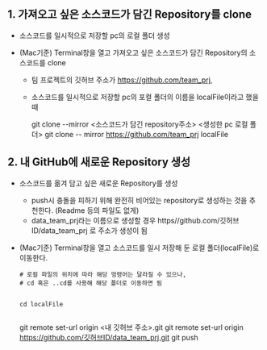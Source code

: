 <h2 id="1-가져오고-싶은-소스코드가-담긴-repository를-clone">1. 가져오고 싶은 소스코드가 담긴 Repository를 clone</h2>
<ul>
<li><p>소스코드를 일시적으로 저장할 pc의 로컬 폴더 생성</p>
</li>
<li><p>(Mac기준) Terminal창을 열고 가져오고 싶은 소스코드가 담긴 Repository의 소스코드를 clone</p>
<ul>
<li><p>팀 프로젝트의 깃허브 주소가 <a href="https://github.com/team_prj">https://github.com/team_prj</a>,</p>
</li>
<li><p>소스코드를 일시적으로 저장할 pc의 포컬 폴더의 이름을 localFile이라고 했을 때</p>
<p>git clone --mirror &lt;소스코드가 담긴 repository주소&gt; &lt;생성한 pc 로컬 폴더&gt;
  git clone -- mirror <a href="https://github.com/team_prj">https://github.com/team_prj</a> localFile</p>
</li>
</ul>
</li>
</ul>
<h2 id="2-내-github에-새로운-repository-생성">2. 내 GitHub에 새로운 Repository 생성</h2>
<ul>
<li><p>소스코드를 옮겨 담고 싶은 새로운 Repository를 생성</p>
<ul>
<li>push시 충돌을 피하기 위해 완전히 비어있는 repository로 생성하는 것을 추천한다. (Readme 등의 파일도 없게)</li>
<li>data_team_prj라는 이름으로 생성할 경우 https//github.com/깃허브ID/data_team_prj 로 주소가 생성이 됨</li>
</ul>
</li>
<li><p>(Mac기준) Terminal창을 열고 소스코드를 일시 저장해 둔 로컬 폴더(localFile)로 이동한다.</p>
<pre><code># 로컬 파일의 위치에 따라 해당 멍령어는 달라질 수 있으나, 
# cd 혹은 ..cd를 사용해 해당 폴더로 이동하면 됨

cd localFile</code></pre><p>  git remote set-url origin &lt;내 깃허브 주소&gt;.git
  git remote set-url origin <a href="https://github.com/%EA%B9%83%ED%97%88%EB%B8%8CID/data_team_prj.git">https://github.com/깃허브ID/data_team_prj.git</a>
  git push</p>
</li>
</ul>